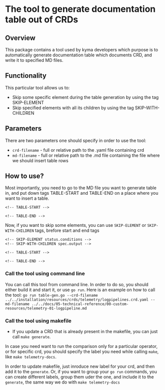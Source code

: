# The tool to generate documentation table out of CRDs

## Overview

This package contains a tool used by kyma developers which purpose is to automatically generate documentation table which documents CRD, and write it to specified MD files. 

## Functionality

This particular tool allows us to:
- Skip some specific element during the table generation by using the tag SKIP-ELEMENT
- Skip specified elements with all its children by using the tag SKIP-WITH-CHILDREN

## Parameters

There are two parameters one should specify in order to use the tool:
- `crd-filename` - full or relative path to the .yaml file containing crd
- `md-filename` - full or relative path to the .md file containing the file where we should insert table rows

## How to use?

Most importantly, you need to go to the MD file you want to generate table in, and put down tags TABLE-START and TABLE-END on a place where you want to insert a table. 

```
<!-- TABLE-START -->

<!-- TABLE-END -->
```

Now, if you want to skip some elements, you can use `SKIP-ELEMENT` or `SKIP-WITH-CHILDREN` tags, brefore start and end tags

```
<!-- SKIP-ELEMENT status.conditions -->
<!-- SKIP-WITH-CHILDREN spec.output -->

<!-- TABLE-START -->

<!-- TABLE-END -->
```

### Call the tool using command line
You can call this tool from command line. In order to do so, you should either build it and start it, or use `go run`.
Here is an example on how to call the tool:
`go run table-gen.go --crd-filename ../../installation/resources/crds/telemetry/logpipelines.crd.yaml --md-filename ../../docs/05-technical-reference/00-custom-resources/telemetry-01-logpipeline.md`

### Call the tool using makefile
- If you update a CRD that is already present in the makefile, you can just call `make generate`.

In case you need want to run the comparison only for a particular operator, or for specific crd, you should specify the label you need while calling `make`, like `make telemetry-docs`.

In order to update makefile, just inroduce new label for your crd, and then add it to the `generate`. Or, if you want to group your `go run` commands, you can create different labels, group them uder the one, and include it to the `generate`, the same way we do with `make telemetry-docs`
